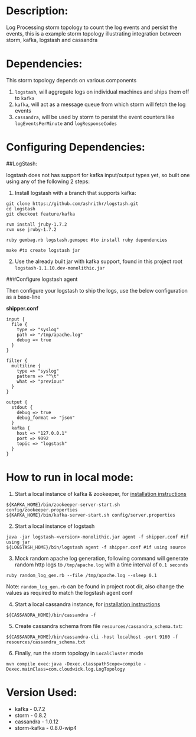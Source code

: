 Description:
===========

Log Processing storm topology to count the log events and persist the events, this is a example storm topology illustrating integration between storm, kafka, logstash and cassandra

Dependencies:
============

This storm topology depends on various components

1. `logstash`, will aggregate logs on individual machines and ships them off to `kafka`
2. `kafka`, will act as a message queue from which storm will fetch the log events
3. `cassandra`, will be used by storm to persist the event counters like `logEventsPerMinute` and `logResponseCodes`

Configuring Dependencies:
========================

##LogStash:

logstash does not has support for kafka input/output types yet, so built one using any of the following 2 steps:

1. Install logstash with a branch that supports kafka:

  ```
  git clone https://github.com/ashrithr/logstash.git
  cd logstash
  git checkout feature/kafka

  rvm install jruby-1.7.2
  rvm use jruby-1.7.2

  ruby gembag.rb logstash.gemspec #to install ruby dependencies

  make #to create logstash jar
  ```

2. Use the already built jar with kafka support, found in this project root `logstash-1.1.10.dev-monolithic.jar`

###Configure logstash agent

Then configure your logstash to ship the logs, use the below configuration as a base-line

**shipper.conf**

```
input {
  file {
    type => "syslog"
    path => "/tmp/apache.log"
    debug => true
  }
}

filter {
  multiline {
    type => "syslog"
    pattern => "^\t"
    what => "previous"
  }
}

output {
  stdout {
    debug => true
    debug_format => "json"
  }
  kafka {
    host => "127.0.0.1"
    port => 9092
    topic => "logstash"
  }
}
```

How to run in local mode:
========================

1. Start a local instance of kafka & zookeeper, for [installation instructions](http://kafka.apache.org/)

  ```
  ${KAFKA_HOME}/bin/zookeeper-server-start.sh config/zookeeper.properties
  ${KAFKA_HOME}/bin/kafka-server-start.sh config/server.properties
  ```

2. Start a local instance of logstash

  ```
  java -jar logstash-<version>-monolithic.jar agent -f shipper.conf #if using jar
  ${LOGSTASH_HOME}/bin/logstash agent -f shipper.conf #if using source
  ```

3. Mock random apache log generation, following command will generate random http logs to `/tmp/apache.log` with a time interval of `0.1 seconds`

  ```
  ruby random_log_gen.rb --file /tmp/apache.log --sleep 0.1
  ```

  Note: `random_log_gen.rb` can be found in project root dir, also change the values as required to match the logstash agent conf

4. Start a local cassandra instance, for [installation instructions](http://wiki.apache.org/cassandra/GettingStarted)

  ```
  ${CASSANDRA_HOME}/bin/cassandra -f
  ```

5. Create cassandra schema from file `resources/cassandra_schema.txt`:

  ```
  ${CASSANDRA_HOME}/bin/cassandra-cli -host localhost -port 9160 -f resources/cassandra_schema.txt
  ```

6. Finally, run the storm topology in `LocalCluster` mode

  ```
  mvn compile exec:java -Dexec.classpathScope=compile -Dexec.mainClass=com.cloudwick.log.LogTopology
  ```

Version Used:
============
* kafka - 0.7.2
* storm - 0.8.2
* cassandra - 1.0.12
* storm-kafka - 0.8.0-wip4
